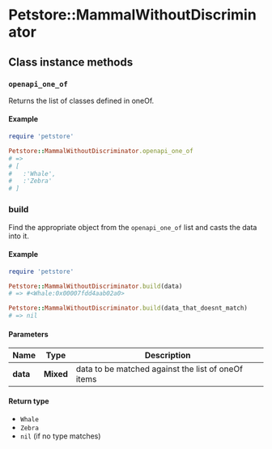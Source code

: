 # Petstore::MammalWithoutDiscriminator

## Class instance methods

### `openapi_one_of`

Returns the list of classes defined in oneOf.

#### Example

```ruby
require 'petstore'

Petstore::MammalWithoutDiscriminator.openapi_one_of
# =>
# [
#   :'Whale',
#   :'Zebra'
# ]
```

### build

Find the appropriate object from the `openapi_one_of` list and casts the data into it.

#### Example

```ruby
require 'petstore'

Petstore::MammalWithoutDiscriminator.build(data)
# => #<Whale:0x00007fdd4aab02a0>

Petstore::MammalWithoutDiscriminator.build(data_that_doesnt_match)
# => nil
```

#### Parameters

| Name | Type | Description |
| ---- | ---- | ----------- |
| **data** | **Mixed** | data to be matched against the list of oneOf items |

#### Return type

- `Whale`
- `Zebra`
- `nil` (if no type matches)
